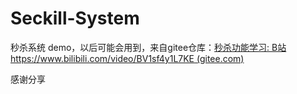 # Seckill-System
秒杀系统 demo，以后可能会用到，来自gitee仓库：[秒杀功能学习: B站https://www.bilibili.com/video/BV1sf4y1L7KE (gitee.com)](https://gitee.com/guizhizhe/seckill_demo)

感谢分享

